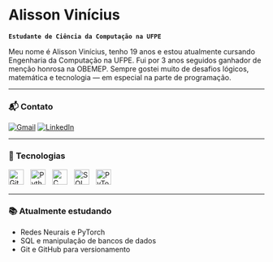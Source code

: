 # Alisson Vinícius

**`Estudante de Ciência da Computação na UFPE`**

Meu nome é Alisson Vinícius, tenho 19 anos e estou atualmente cursando Engenharia da Computação na UFPE. Fui por 3 anos seguidos ganhador de menção honrosa na OBEMEP. Sempre gostei muito de desafios lógicos, matemática e tecnologia — em especial na parte de programação.

---

### 📬 Contato

[![Gmail](https://img.shields.io/badge/-alissonvini075@gmail.com-D14836?style=for-the-badge&logo=gmail&logoColor=white)](https://mail.google.com/mail/?view=cm&to=alissonvini075@gmail.com)
[![LinkedIn](https://img.shields.io/badge/-Alisson%20Vinicius-0077B5?style=for-the-badge&logo=linkedin&logoColor=white)](https://www.linkedin.com/in/seu-usuario/)

---

### 🧠 Tecnologias

<img 
    align="left" 
    alt="Git" 
    title="Git"
    width="30px" 
    style="padding-right: 10px;" 
    src="https://cdn.jsdelivr.net/gh/devicons/devicon@latest/icons/git/git-original.svg" 
/>
<img 
    align="left" 
    alt="Python" 
    title="Python"
    width="30px" 
    style="padding-right: 10px;" 
    src="https://cdn.jsdelivr.net/gh/devicons/devicon@latest/icons/python/python-original.svg" 
/>
<img 
    align="left" 
    alt="C" 
    title="C"
    width="30px" 
    style="padding-right: 10px;" 
    src="https://cdn.jsdelivr.net/gh/devicons/devicon@latest/icons/c/c-original.svg" 
/>
<img 
    align="left" 
    alt="SQL" 
    title="SQL"
    width="30px" 
    style="padding-right: 10px;" 
    src="https://cdn.jsdelivr.net/gh/devicons/devicon@latest/icons/mysql/mysql-original.svg" 
/>
<img 
    align="left" 
    alt="PyTorch" 
    title="PyTorch"
    width="30px" 
    style="padding-right: 10px;" 
    src="https://cdn.jsdelivr.net/gh/devicons/devicon@latest/icons/pytorch/pytorch-original.svg" 
/>

<br/><br/>

---


### 📚 Atualmente estudando

- Redes Neurais e PyTorch
- SQL e manipulação de bancos de dados
- Git e GitHub para versionamento
